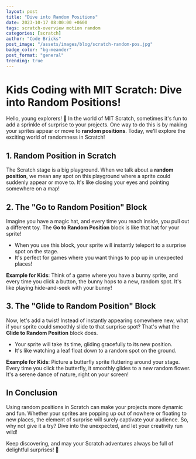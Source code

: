```yaml
---
layout: post
title: "Dive into Random Positions"
date: 2023-10-17 08:00:00 +0600
tags: scratch-overview motion random
categories: [scratch]
author: "Code Bricks"
post_image: "/assets/images/blog/scratch-random-pos.jpg"
badge_color: "bg-meander"
post_format: "general"
trending: true
---
```

# **Kids Coding with MIT Scratch: Dive into Random Positions!**

Hello, young explorers! 🎲 In the world of MIT Scratch, sometimes it's fun to add a sprinkle of surprise to your projects. One way to do this is by making your sprites appear or move to **random positions**. Today, we'll explore the exciting world of randomness in Scratch!

## **1. Random Position in Scratch**
The Scratch stage is a big playground. When we talk about a **random position**, we mean any spot on this playground where a sprite could suddenly appear or move to. It's like closing your eyes and pointing somewhere on a map!

## **2. The "Go to Random Position" Block**
Imagine you have a magic hat, and every time you reach inside, you pull out a different toy. The **Go to Random Position** block is like that hat for your sprite!

- When you use this block, your sprite will instantly teleport to a surprise spot on the stage.
- It's perfect for games where you want things to pop up in unexpected places!

**Example for Kids**: Think of a game where you have a bunny sprite, and every time you click a button, the bunny hops to a new, random spot. It's like playing hide-and-seek with your bunny!

## **3. The "Glide to Random Position" Block**
Now, let's add a twist! Instead of instantly appearing somewhere new, what if your sprite could smoothly slide to that surprise spot? That's what the **Glide to Random Position** block does.

- Your sprite will take its time, gliding gracefully to its new position.
- It's like watching a leaf float down to a random spot on the ground.

**Example for Kids**: Picture a butterfly sprite fluttering around your stage. Every time you click the butterfly, it smoothly glides to a new random flower. It's a serene dance of nature, right on your screen!

## **In Conclusion**
Using random positions in Scratch can make your projects more dynamic and fun. Whether your sprites are popping up out of nowhere or floating to new places, the element of surprise will surely captivate your audience. So, why not give it a try? Dive into the unexpected, and let your creativity run wild!

Keep discovering, and may your Scratch adventures always be full of delightful surprises! 🌟





